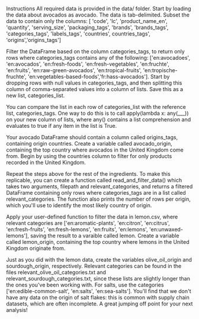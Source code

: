 Instructions
All required data is provided in the data/ folder. Start by loading the data about avocados as avocado. The data is tab-delimited. Subset the data to contain only the columns: [ 'code', 'lc', 'product_name_en', 'quantity', 'serving_size', 'packaging_tags', 'brands', 'brands_tags', 'categories_tags', 'labels_tags', 'countries', countries_tags', 'origins','origins_tags']

Filter the DataFrame based on the column categories_tags, to return only rows where categories_tags contains any of the following: ['en:avocadoes', 'en:avocados', 'en:fresh-foods', 'en:fresh-vegetables', 'en:fruchte', 'en:fruits', 'en:raw-green-avocados', 'en:tropical-fruits', 'en:tropische-fruchte', 'en:vegetables-based-foods','fr:hass-avocados'].
Start by dropping rows with null values in categories_tags, and then splitting this column of comma-separated values into a column of lists. Save this as a new list, categories_list.

You can compare the list in each row of categories_list with the reference list, categories_tags. 
One way to do this is to call apply(lambda x: any(___)) on your new column of lists, where any() contains a list comprehension and evaluates to true if any item in the list is True.

Your avocado DataFrame should contain a column called origins_tags, containing origin countries. Create a variable called avocado_origin, containing the top country where avocados in the United Kingdom come from. Begin by using the countries column to filter for only products recorded in the United Kingdom.


Repeat the steps above for the rest of the ingredients. To make this replicable, you can create a function called read_and_filter_data() which takes two arguments, filepath and relevant_categories, and returns a filtered DataFrame containing only rows where categories_tags are in a list called relevant_categories. The function also prints the number of rows per origin, which you'll use to identify the most likely country of origin.

Apply your user-defined function to filter the data in lemon.csv, where relevant categories are ['en:aromatic-plants', 'en:citron', 'en:citrus', 'en:fresh-fruits', 'en:fresh-lemons', 'en:fruits', 'en:lemons', 'en:unwaxed-lemons'], saving the result to a varaible called lemon. Create a variable called lemon_origin, containing the top country where lemons in the United Kingdom originate from.

Just as you did with the lemon data, create the variables olive_oil_origin and sourdough_origin, respectively. Relevant categories can be found in the files relevant_olive_oil_categories.txt and relevant_sourdough_categories.txt, since these lists are slightly longer than the ones you've been working with. For salts, use the categories ['en:edible-common-salt', 'en:salts', 'en:sea-salts']. You'll find that we don't have any data on the origin of salt flakes: this is common with supply chain datasets, which are often incomplete. A great jumping off point for your next analysis!
